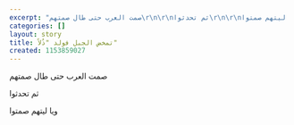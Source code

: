 ```yaml
---
excerpt: "صمت العرب حتى طال صمتهم\r\n\r\nثم تحدثوا\r\n\r\nويا ليتهم صمتوا"
categories: []
layout: story
title: تمخض الجبل فولد "ذُلاً"
created: 1153859027
---
```

صمت العرب حتى طال صمتهم

ثم تحدثوا

ويا ليتهم صمتوا
